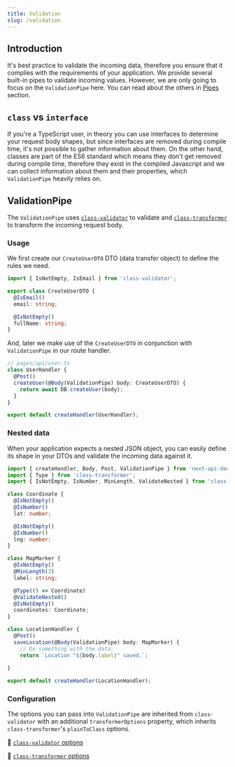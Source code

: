 ```yaml
---
title: Validation
slug: /validation
---
```


## Introduction

It's best practice to validate the incoming data, therefore you ensure that it complies with the requirements of your application. We provide several built-in pipes to validate incoming values. However, we are only going to focus on the `ValidationPipe` here. You can read about the others in [Pipes](pipes) section.

## `class` vs `interface`

If you're a TypeScript user, in theory you can use interfaces to determine your request body shapes, but since interfaces are removed during compile time, it's not possible to gather information about them. On the other hand, classes are part of the ES6 standard which means they don't get removed during compile time, therefore they exist in the compiled Javascript and we can collect information about them and their properties, which `ValidationPipe` heavily relies on.

## ValidationPipe

The `ValidationPipe` uses [`class-validator`](https://github.com/typestack/class-validator) to validate and [`class-transformer`](https://github.com/typestack/class-transformer) to transform the incoming request body.

### Usage

We first create our `CreateUserDTO` DTO (data transfer object) to define the rules we need.

```ts
import { IsNotEmpty, IsEmail } from 'class-validator';

export class CreateUserDTO {
  @IsEmail()
  email: string;

  @IsNotEmpty()
  fullName: string;
}
```

And, later we make use of the `CreateUserDTO` in conjunction with `ValidationPipe` in our route handler.

```ts
// pages/api/user.ts
class UserHandler {
  @Post()
  createUser(@Body(ValidationPipe) body: CreateUserDTO) {
    return await DB.createUser(body);
  }
}

export default createHandler(UserHandler);
```

### Nested data

When your application expects a nested JSON object, you can easily define its shape in your DTOs and validate the incoming data against it.

```ts
import { createHandler, Body, Post, ValidationPipe } from 'next-api-decorators';
import { Type } from 'class-transformer';
import { IsNotEmpty, IsNumber, MinLength, ValidateNested } from 'class-validator';

class Coordinate {
  @IsNotEmpty()
  @IsNumber()
  lat: number;

  @IsNotEmpty()
  @IsNumber()
  lng: number;
}

class MapMarker {
  @IsNotEmpty()
  @MinLength(3)
  label: string;

  @Type(() => Coordinate)
  @ValidateNested()
  @IsNotEmpty()
  coordinates: Coordinate;
}

class LocationHandler {
  @Post()
  saveLocation(@Body(ValidationPipe) body: MapMarker) {
    // Do something with the data.
    return `Location "${body.label}" saved.`;
  
}

export default createHandler(LocationHandler);
```

### Configuration

The options you can pass into `ValidationPipe` are inherited from `class-validator` with an additional `transformerOptions` property, which inherits `class-transformer`'s `plainToClass` options.

🔗 [`class-validator` options](https://github.com/typestack/class-validator#passing-options)

🔗 [`class-transformer` options](https://github.com/typestack/class-transformer/blob/e5fc6bb7cfad7ba03f1b898f639cae4264bfbc12/src/interfaces/class-transformer-options.interface.ts#L6)